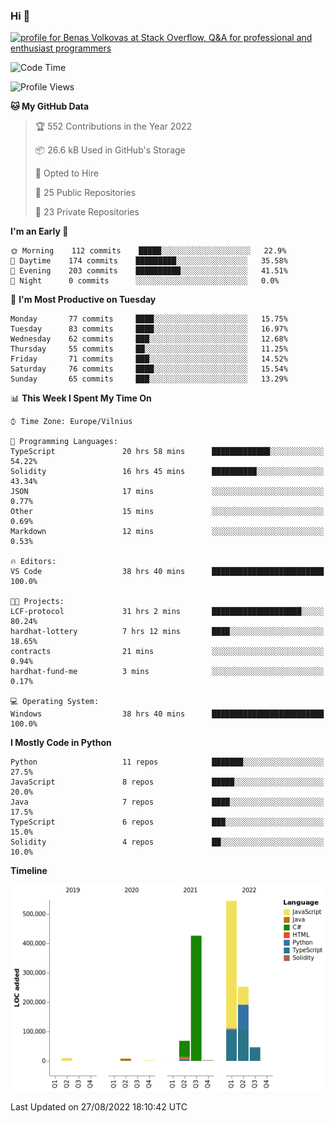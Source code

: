 ### Hi 👋
<a href="https://stackoverflow.com/users/14954249/benas-volkovas"><img src="https://stackoverflow.com/users/flair/14954249.png?theme=dark" width="208" height="58" alt="profile for Benas Volkovas at Stack Overflow, Q&amp;A for professional and enthusiast programmers" title="profile for Benas Volkovas at Stack Overflow, Q&amp;A for professional and enthusiast programmers"></a>

<!--START_SECTION:waka-->
![Code Time](http://img.shields.io/badge/Code%20Time-854%20hrs%2010%20mins-blue)

![Profile Views](http://img.shields.io/badge/Profile%20Views-25-blue)

**🐱 My GitHub Data** 

> 🏆 552 Contributions in the Year 2022
 > 
> 📦 26.6 kB Used in GitHub's Storage 
 > 
> 💼 Opted to Hire
 > 
> 📜 25 Public Repositories 
 > 
> 🔑 23 Private Repositories  
 > 
**I'm an Early 🐤** 

```text
🌞 Morning    112 commits    █████░░░░░░░░░░░░░░░░░░░░   22.9% 
🌆 Daytime    174 commits    █████████░░░░░░░░░░░░░░░░   35.58% 
🌃 Evening    203 commits    ██████████░░░░░░░░░░░░░░░   41.51% 
🌙 Night      0 commits      ░░░░░░░░░░░░░░░░░░░░░░░░░   0.0%

```
📅 **I'm Most Productive on Tuesday** 

```text
Monday       77 commits     ████░░░░░░░░░░░░░░░░░░░░░   15.75% 
Tuesday      83 commits     ████░░░░░░░░░░░░░░░░░░░░░   16.97% 
Wednesday    62 commits     ███░░░░░░░░░░░░░░░░░░░░░░   12.68% 
Thursday     55 commits     ██░░░░░░░░░░░░░░░░░░░░░░░   11.25% 
Friday       71 commits     ███░░░░░░░░░░░░░░░░░░░░░░   14.52% 
Saturday     76 commits     ████░░░░░░░░░░░░░░░░░░░░░   15.54% 
Sunday       65 commits     ███░░░░░░░░░░░░░░░░░░░░░░   13.29%

```


📊 **This Week I Spent My Time On** 

```text
⌚︎ Time Zone: Europe/Vilnius

💬 Programming Languages: 
TypeScript               20 hrs 58 mins      █████████████░░░░░░░░░░░░   54.22% 
Solidity                 16 hrs 45 mins      ██████████░░░░░░░░░░░░░░░   43.34% 
JSON                     17 mins             ░░░░░░░░░░░░░░░░░░░░░░░░░   0.77% 
Other                    15 mins             ░░░░░░░░░░░░░░░░░░░░░░░░░   0.69% 
Markdown                 12 mins             ░░░░░░░░░░░░░░░░░░░░░░░░░   0.53%

🔥 Editors: 
VS Code                  38 hrs 40 mins      █████████████████████████   100.0%

🐱‍💻 Projects: 
LCF-protocol             31 hrs 2 mins       ████████████████████░░░░░   80.24% 
hardhat-lottery          7 hrs 12 mins       ████░░░░░░░░░░░░░░░░░░░░░   18.65% 
contracts                21 mins             ░░░░░░░░░░░░░░░░░░░░░░░░░   0.94% 
hardhat-fund-me          3 mins              ░░░░░░░░░░░░░░░░░░░░░░░░░   0.17%

💻 Operating System: 
Windows                  38 hrs 40 mins      █████████████████████████   100.0%

```

**I Mostly Code in Python** 

```text
Python                   11 repos            ███████░░░░░░░░░░░░░░░░░░   27.5% 
JavaScript               8 repos             █████░░░░░░░░░░░░░░░░░░░░   20.0% 
Java                     7 repos             ████░░░░░░░░░░░░░░░░░░░░░   17.5% 
TypeScript               6 repos             ███░░░░░░░░░░░░░░░░░░░░░░   15.0% 
Solidity                 4 repos             ██░░░░░░░░░░░░░░░░░░░░░░░   10.0%

```


**Timeline**

![Chart not found](https://raw.githubusercontent.com/BenasVolkovas/BenasVolkovas/main/charts/bar_graph.png) 


 Last Updated on 27/08/2022 18:10:42 UTC
<!--END_SECTION:waka-->
